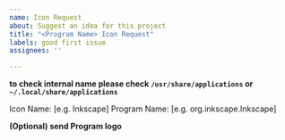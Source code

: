 ```yaml
---
name: Icon Request
about: Suggest an idea for this project
title: "<Program Name> Icon Request"
labels: good first issue
assignees: ''

---
```


**to check internal name please check ```/usr/share/applications``` or ```~/.local/share/applications```**

Icon Name: [e.g. Inkscape]
Program Name: [e.g. org.inkscape.Inkscape]

**(Optional) send Program logo**
